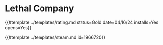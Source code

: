 # Lethal Company

{{#template ../templates/rating.md status=Gold date=04/16/24 installs=Yes opens=Yes}}

{{#template ../templates/steam.md id=1966720}}
